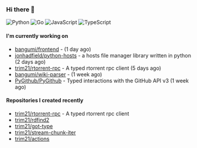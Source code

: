 ### Hi there 👋

![Python](https://img.shields.io/badge/python-3670A0?style=for-the-badge&logo=python&logoColor=ffdd54)
![Go](https://img.shields.io/badge/go-%2300ADD8.svg?style=for-the-badge&logo=go&logoColor=white)
![JavaScript](https://img.shields.io/badge/javascript-%23323330.svg?style=for-the-badge&logo=javascript&logoColor=%23F7DF1E)
![TypeScript](https://img.shields.io/badge/typescript-%23007ACC.svg?style=for-the-badge&logo=typescript&logoColor=white)

#### I'm currently working on

- [bangumi/frontend](https://github.com/bangumi/frontend) -  (1 day ago)
- [jonhadfield/python-hosts](https://github.com/jonhadfield/python-hosts) - a hosts file manager library written in python (2 days ago)
- [trim21/rtorrent-rpc](https://github.com/trim21/rtorrent-rpc) - A typed rtorrent rpc client (5 days ago)
- [bangumi/wiki-parser](https://github.com/bangumi/wiki-parser) -  (1 week ago)
- [PyGithub/PyGithub](https://github.com/PyGithub/PyGithub) - Typed interactions with the GitHub API v3 (1 week ago)

#### Repositories I created recently

- [trim21/rtorrent-rpc](https://github.com/trim21/rtorrent-rpc) - A typed rtorrent rpc client
- [trim21/rdfind2](https://github.com/trim21/rdfind2)
- [trim21/got-type](https://github.com/trim21/got-type)
- [trim21/stream-chunk-iter](https://github.com/trim21/stream-chunk-iter)
- [trim21/actions](https://github.com/trim21/actions)
